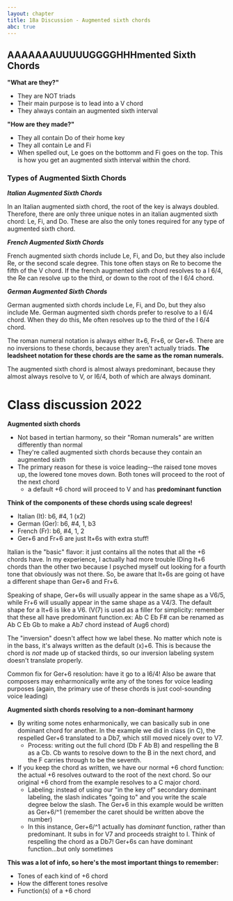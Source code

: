 ```yaml
---
layout: chapter
title: 18a Discussion - Augmented sixth chords
abc: true
---
```


## AAAAAAAUUUUUGGGGHHHmented Sixth Chords

**"What are they?"**
- They are NOT triads
- Their main purpose is to lead into a V chord
- They always contain an augmented sixth interval

**"How are they made?"**
- They all contain Do of their home key
- They all contain Le and Fi
- When spelled out, Le goes on the bottomm and Fi goes on the top. This is how you get an augmented sixth interval within the chord.

### Types of Augmented Sixth Chords

***Italian Augmented Sixth Chords***

In an Italian augmented sixth chord, the root of the key is always doubled. Therefore, there are only three unique notes in an italian augmented sixth chord: Le, Fi, and Do. These are also the only tones required for any type of augmented sixth chord.

***French Augmented Sixth Chords***

French augmented sixth chords include  Le, Fi, and Do, but they also include  Re, or the second scale degree. This tone often stays on Re to become the fifth of the V chord. If the french augmented sixth chord resolves to a I 6/4, the Re can resolve up to the third, or down to the root of the I 6/4 chord.

***German Augmented Sixth Chords***

German augmented sixth chords include Le, Fi, and Do, but they also include Me. German augmented sixth chords prefer to resolve to a I 6/4 chord. When they do this, Me often resolves up to the third of the I 6/4 chord. 

The roman numeral notation is always either It+6, Fr+6, or Ger+6. There are no inversions to these chords, because they aren't actually triads. **The leadsheet notation for these chords are the same as the roman numerals.**

The augmented sixth chord is almost always predominant, because they almost always resolve to V, or I6/4, both of which are always dominant.

# Class discussion 2022

**Augmented sixth chords**
- Not based in tertian harmony, so their "Roman numerals" are written differently than normal
- They're called augmented sixth chords because they contain an augmented sixth
- The primary reason for these is voice leading--the raised tone moves up, the lowered tone moves down. Both tones will proceed to the root of the next chord
  - a default +6 chord will proceed to V and has **predominant function**

**Think of the components of these chords using scale degrees!**
- Italian (It): b6, #4, 1 (x2)
- German (Ger): b6, #4, 1, b3
- French (Fr): b6, #4, 1, 2
- Ger+6 and Fr+6 are just It+6s with extra stuff!

Italian is the "basic" flavor: it just contains all the notes that all the +6 chords have. In my experience, I actually had more trouble IDing It+6 chords than the other two because I psyched myself out looking for a fourth tone that obviously was not there. So, be aware that It+6s are going ot have a different shape than Ger+6 and Fr+6.

Speaking of shape, Ger+6s will usually appear in the same shape as a V6/5, while Fr+6 will usually appear in the same shape as a V4/3. The default shape for a It+6 is like a V6. (V(7) is used as a filler for simplicity: remember that these all have predominant function.ex: Ab C Eb F# can be renamed as Ab C Eb Gb to make a Ab7 chord instead of Aug6 chord)

The "inversion" doesn't affect how we label these. No matter which note is in the bass, it's always written as the default (x)+6. This is because the chord is *not* made up of stacked thirds, so our inversion labeling system doesn't translate properly.

Common fix for Ger+6 resolution: have it go to a I6/4! Also be aware that composers may enharmonically write any of the tones for voice leading purposes (again, the primary use of these chords is just cool-sounding voice leading)

**Augmented sixth chords resolving to a non-dominant harmony**
- By writing some notes enharmonically, we can basically sub in one dominant chord for another. In the example we did in class (in C), the respelled Ger+6 translated to a Db7, which still moved nicely over to V7.
  - Process: writing out the full chord (Db F Ab B) and respelling the B as a Cb. Cb wants to resolve down to the B in the next chord, and the F carries through to be the seventh.
- If you keep the chord as written, we have our normal +6 chord function: the actual +6 resolves outward to the root of the next chord. So our original +6 chord from the example resolves to a C major chord.
  - Labeling: instead of using our "in the key of" secondary dominant labeling, the slash indicates "going to" and you write the scale degree below the slash. The Ger+6 in this example would be written as Ger+6/^1 (remember the caret should be written above the number)
  - In this instance, Ger+6/^1 actually has *dominant* function, rather than predominant. It subs in for V7 and proceeds straight to I. Think of respelling the chord as a Db7! Ger+6s can have dominant function...but only sometimes

**This was a lot of info, so here's the most important things to remember:**
- Tones of each kind of +6 chord
- How the different tones resolve
- Function(s) of a +6 chord
